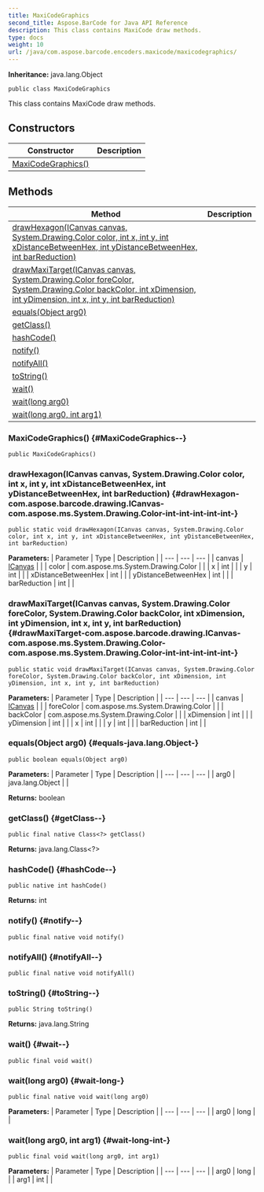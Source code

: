 ```yaml
---
title: MaxiCodeGraphics
second_title: Aspose.BarCode for Java API Reference
description: This class contains MaxiCode draw methods.
type: docs
weight: 10
url: /java/com.aspose.barcode.encoders.maxicode/maxicodegraphics/
---
```

**Inheritance:**
java.lang.Object
```
public class MaxiCodeGraphics
```

This class contains MaxiCode draw methods.
## Constructors

| Constructor | Description |
| --- | --- |
| [MaxiCodeGraphics()](#MaxiCodeGraphics--) |  |
## Methods

| Method | Description |
| --- | --- |
| [drawHexagon(ICanvas canvas, System.Drawing.Color color, int x, int y, int xDistanceBetweenHex, int yDistanceBetweenHex, int barReduction)](#drawHexagon-com.aspose.barcode.drawing.ICanvas-com.aspose.ms.System.Drawing.Color-int-int-int-int-int-) |  |
| [drawMaxiTarget(ICanvas canvas, System.Drawing.Color foreColor, System.Drawing.Color backColor, int xDimension, int yDimension, int x, int y, int barReduction)](#drawMaxiTarget-com.aspose.barcode.drawing.ICanvas-com.aspose.ms.System.Drawing.Color-com.aspose.ms.System.Drawing.Color-int-int-int-int-int-) |  |
| [equals(Object arg0)](#equals-java.lang.Object-) |  |
| [getClass()](#getClass--) |  |
| [hashCode()](#hashCode--) |  |
| [notify()](#notify--) |  |
| [notifyAll()](#notifyAll--) |  |
| [toString()](#toString--) |  |
| [wait()](#wait--) |  |
| [wait(long arg0)](#wait-long-) |  |
| [wait(long arg0, int arg1)](#wait-long-int-) |  |
### MaxiCodeGraphics() {#MaxiCodeGraphics--}
```
public MaxiCodeGraphics()
```


### drawHexagon(ICanvas canvas, System.Drawing.Color color, int x, int y, int xDistanceBetweenHex, int yDistanceBetweenHex, int barReduction) {#drawHexagon-com.aspose.barcode.drawing.ICanvas-com.aspose.ms.System.Drawing.Color-int-int-int-int-int-}
```
public static void drawHexagon(ICanvas canvas, System.Drawing.Color color, int x, int y, int xDistanceBetweenHex, int yDistanceBetweenHex, int barReduction)
```




**Parameters:**
| Parameter | Type | Description |
| --- | --- | --- |
| canvas | [ICanvas](../../com.aspose.barcode.drawing/icanvas) |  |
| color | com.aspose.ms.System.Drawing.Color |  |
| x | int |  |
| y | int |  |
| xDistanceBetweenHex | int |  |
| yDistanceBetweenHex | int |  |
| barReduction | int |  |

### drawMaxiTarget(ICanvas canvas, System.Drawing.Color foreColor, System.Drawing.Color backColor, int xDimension, int yDimension, int x, int y, int barReduction) {#drawMaxiTarget-com.aspose.barcode.drawing.ICanvas-com.aspose.ms.System.Drawing.Color-com.aspose.ms.System.Drawing.Color-int-int-int-int-int-}
```
public static void drawMaxiTarget(ICanvas canvas, System.Drawing.Color foreColor, System.Drawing.Color backColor, int xDimension, int yDimension, int x, int y, int barReduction)
```




**Parameters:**
| Parameter | Type | Description |
| --- | --- | --- |
| canvas | [ICanvas](../../com.aspose.barcode.drawing/icanvas) |  |
| foreColor | com.aspose.ms.System.Drawing.Color |  |
| backColor | com.aspose.ms.System.Drawing.Color |  |
| xDimension | int |  |
| yDimension | int |  |
| x | int |  |
| y | int |  |
| barReduction | int |  |

### equals(Object arg0) {#equals-java.lang.Object-}
```
public boolean equals(Object arg0)
```




**Parameters:**
| Parameter | Type | Description |
| --- | --- | --- |
| arg0 | java.lang.Object |  |

**Returns:**
boolean
### getClass() {#getClass--}
```
public final native Class<?> getClass()
```




**Returns:**
java.lang.Class<?>
### hashCode() {#hashCode--}
```
public native int hashCode()
```




**Returns:**
int
### notify() {#notify--}
```
public final native void notify()
```




### notifyAll() {#notifyAll--}
```
public final native void notifyAll()
```




### toString() {#toString--}
```
public String toString()
```




**Returns:**
java.lang.String
### wait() {#wait--}
```
public final void wait()
```




### wait(long arg0) {#wait-long-}
```
public final native void wait(long arg0)
```




**Parameters:**
| Parameter | Type | Description |
| --- | --- | --- |
| arg0 | long |  |

### wait(long arg0, int arg1) {#wait-long-int-}
```
public final void wait(long arg0, int arg1)
```




**Parameters:**
| Parameter | Type | Description |
| --- | --- | --- |
| arg0 | long |  |
| arg1 | int |  |

